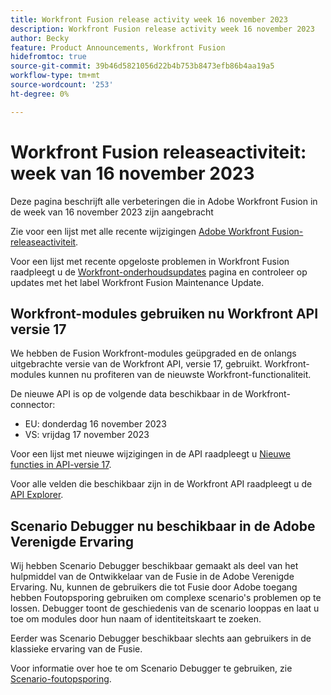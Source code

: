 ```yaml
---
title: Workfront Fusion release activity week 16 november 2023
description: Workfront Fusion release activity week 16 november 2023
author: Becky
feature: Product Announcements, Workfront Fusion
hidefromtoc: true
source-git-commit: 39b46d5821056d22b4b753b8473efb86b4aa19a5
workflow-type: tm+mt
source-wordcount: '253'
ht-degree: 0%

---
```


# Workfront Fusion releaseactiviteit: week van 16 november 2023

Deze pagina beschrijft alle verbeteringen die in Adobe Workfront Fusion in de week van 16 november 2023 zijn aangebracht

Zie voor een lijst met alle recente wijzigingen [Adobe Workfront Fusion-releaseactiviteit](../../../product-announcements/product-releases/fusion-release-activity/fusion-release-activity.md).

Voor een lijst met recente opgeloste problemen in Workfront Fusion raadpleegt u de [Workfront-onderhoudsupdates](https://experienceleague.adobe.com/docs/workfront-known-issues/releases/current-updates.html) pagina en controleer op updates met het label Workfront Fusion Maintenance Update.

## Workfront-modules gebruiken nu Workfront API versie 17

We hebben de Fusion Workfront-modules geüpgraded en de onlangs uitgebrachte versie van de Workfront API, versie 17, gebruikt. Workfront-modules kunnen nu profiteren van de nieuwste Workfront-functionaliteit.

De nieuwe API is op de volgende data beschikbaar in de Workfront-connector:

* EU: donderdag 16 november 2023
* VS: vrijdag 17 november 2023

Voor een lijst met nieuwe wijzigingen in de API raadpleegt u [Nieuwe functies in API-versie 17](/help/quicksilver/wf-api/api/new-api-version-17.md).

Voor alle velden die beschikbaar zijn in de Workfront API raadpleegt u de [API Explorer](https://developer.adobe.com/workfront/api-explorer).

## Scenario Debugger nu beschikbaar in de Adobe Verenigde Ervaring

Wij hebben Scenario Debugger beschikbaar gemaakt als deel van het hulpmiddel van de Ontwikkelaar van de Fusie in de Adobe Verenigde Ervaring. Nu, kunnen de gebruikers die tot Fusie door Adobe toegang hebben Foutopsporing gebruiken om complexe scenario&#39;s problemen op te lossen. Debugger toont de geschiedenis van de scenario looppas en laat u toe om modules door hun naam of identiteitskaart te zoeken.

Eerder was Scenario Debugger beschikbaar slechts aan gebruikers in de klassieke ervaring van de Fusie.

Voor informatie over hoe te om Scenario Debugger te gebruiken, zie [Scenario-foutopsporing](/help/quicksilver/workfront-fusion/scenarios/debug-scenarios-with-dev-tool.md#scenario-debugger).

